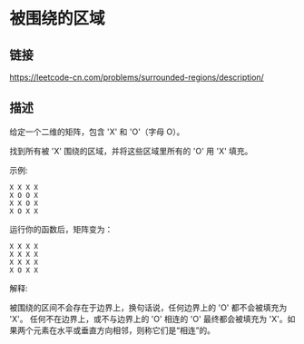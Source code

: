 # 被围绕的区域

## 链接
https://leetcode-cn.com/problems/surrounded-regions/description/

## 描述
给定一个二维的矩阵，包含 'X' 和 'O'（字母 O）。  

找到所有被 'X' 围绕的区域，并将这些区域里所有的 'O' 用 'X' 填充。  

示例:
```text
X X X X
X O O X
X X O X
X O X X
```

运行你的函数后，矩阵变为：  
```text
X X X X
X X X X
X X X X
X O X X
```
解释:

被围绕的区间不会存在于边界上，换句话说，任何边界上的 'O' 都不会被填充为 'X'。 任何不在边界上，或不与边界上的 'O' 相连的 'O' 最终都会被填充为 'X'。如果两个元素在水平或垂直方向相邻，则称它们是“相连”的。